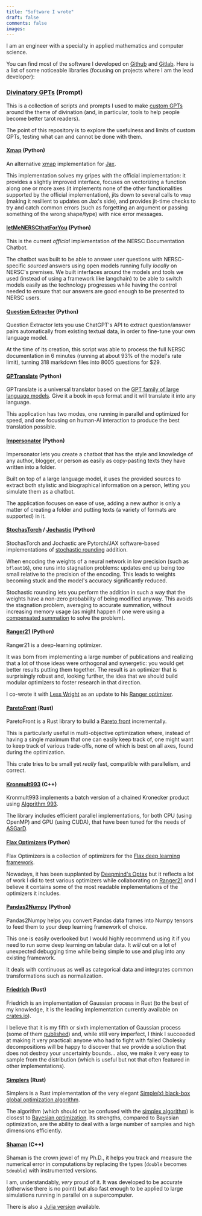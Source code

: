 ```yaml
---
title: "Software I wrote"
draft: false
comments: false
images:
---
```


I am an engineer with a specialty in applied mathematics and computer science.

You can find most of the software I developed on [Github](https://github.com/nestordemeure) and [Gitlab](https://gitlab.com/nestordemeure). Here is a list of some noticeable libraries (focusing on projects where I am the lead developer):

### [Divinatory GPTs](https://github.com/nestordemeure/DivinatoryGPTs) (Prompt)

This is a collection of scripts and prompts I used to make [custom GPTs](https://openai.com/blog/introducing-gpts) around the theme of divination (and, in particular, tools to help people become better tarot readers).

The point of this repository is to explore the usefulness and limits of custom GPTs, testing what can and cannot be done with them.

#### [Xmap](https://github.com/nestordemeure/xmap/tree/main) (Python)

An alternative [xmap](https://jax.readthedocs.io/en/latest/_autosummary/jax.experimental.maps.xmap.html) implementation for [Jax](https://github.com/google/jax).

This implementation solves my gripes with the official implementation: it provides a slightly improved interface, focuses on vectorizing a function along one or more axes (it implements none of the other functionalities supported by the official implementation), jits down to several calls to `vmap` (making it resilient to updates on Jax's side), and provides jit-time checks to try and catch common errors (such as forgetting an argument or passing something of the wrong shape/type) with nice error messages.

#### [letMeNERSCthatForYou](https://github.com/nestordemeure/letMeNERSCthatForYou) (Python)

This is the current *official* implementation of the NERSC Documentation Chatbot.

The chatbot was built to be able to answer user questions with NERSC-specific *sourced* answers using open models running fully *locally* on NERSC's premises.
We built interfaces around the models and tools we used (instead of using a framework like langchain) to be able to switch models easily as the technology progresses while having the control needed to ensure that our answers are good enough to be presented to NERSC users.

#### [Question Extractor](https://github.com/nestordemeure/question_extractor) (Python)

Question Extractor lets you use ChatGPT's API to extract question/answer pairs automatically from existing textual data, in order to fine-tune your own language model.

At the time of its creation, this script was able to process the full NERSC documentation in 6 minutes (running at about 93% of the model's rate limit), turning 318 markdown files into 8005 questions for $29.

#### [GPTranslate](https://github.com/nestordemeure/GPTranslate) (Python)

GPTranslate is a universal translator based on the [GPT family of large language models](https://openai.com/product). Give it a book in `epub` format and it will translate it into any language.

This application has two modes, one running in parallel and optimized for speed, and one focusing on human-AI interaction to produce the best translation possible.

#### [Impersonator](https://github.com/nestordemeure/impersonator) (Python)

Impersonator lets you create a chatbot that has the style and knowledge of any author, blogger, or person as easily as copy-pasting texts they have written into a folder.

Built on top of a large language model, it uses the provided sources to extract both stylistic and biographical information on a person, letting you simulate them as a chatbot.

The application focuses on ease of use, adding a new author is only a matter of creating a folder and putting texts (a variety of formats are supported) in it.

#### [StochasTorch](https://github.com/nestordemeure/stochastorch) / [Jochastic](https://github.com/nestordemeure/jochastic) (Python)

StochasTorch and Jochastic are Pytorch/JAX software-based implementations of [stochastic rounding](https://nhigham.com/2020/07/07/what-is-stochastic-rounding/) addition.

When encoding the weights of a neural network in low precision (such as `bfloat16`), one runs into stagnation problems: updates end up being too small relative to the precision of the encoding. This leads to weights becoming stuck and the model's accuracy significantly reduced.

Stochastic rounding lets you perform the addition in such a way that the weights have a non-zero probability of being modified anyway. This avoids the stagnation problem, averaging to accurate summation, without increasing memory usage (as might happen if one were using a [compensated summation](https://en.wikipedia.org/wiki/Kahan_summation_algorithm) to solve the problem).

#### [Ranger21](https://github.com/lessw2020/Ranger21) (Python)

Ranger21 is a deep-learning optimizer.

It was born from implementing a large number of publications and realizing that a lot of those ideas were orthogonal and synergetic: you would get better results putting them together. The result is an optimizer that is surprisingly robust and, looking further, the idea that we should build modular optimizers to foster research in that direction.

I co-wrote it with [Less Wright](https://github.com/lessw2020) as an update to his [Ranger optimizer](https://github.com/lessw2020/Ranger-Deep-Learning-Optimizer).

#### [ParetoFront](https://github.com/nestordemeure/paretoFront) (Rust)

ParetoFront is a Rust library to build a [Pareto front](https://en.wikipedia.org/wiki/Pareto_front) incrementally.

This is particularly useful in multi-objective optimization where, instead of having a single maximum that one can easily keep track of, one might want to keep track of various trade-offs, none of which is best on all axes, found during the optimization.

This crate tries to be small yet *really* fast, compatible with parallelism, and correct.

#### [Kronmult993](https://github.com/project-asgard/kronmult993) (C++)

Kronmult993 implements a batch version of a chained Kronecker product using [Algorithm 993](https://dl.acm.org/doi/abs/10.1145/3291041).

The library includes efficient parallel implementations, for both CPU (using OpenMP) and GPU (using CUDA), that have been tuned for the needs of [ASGarD](https://github.com/project-asgard/asgard).

#### [Flax Optimizers](https://github.com/nestordemeure/flaxOptimizers) (Python)

Flax Optimizers is a collection of optimizers for the [Flax deep learning framework](https://github.com/google/flax).

Nowadays, it has been supplanted by [Deepmind's Optax](https://github.com/deepmind/optax) but it reflects a lot of work I did to test various optimizers while collaborating on [Ranger21](https://github.com/lessw2020/Ranger21) and I believe it contains some of the most readable implementations of the optimizers it includes.

#### [Pandas2Numpy](https://github.com/nestordemeure/pandas2numpy) (Python)

Pandas2Numpy helps you convert Pandas data frames into Numpy tensors to feed them to your deep learning framework of choice.

This one is easily overlooked but I would highly recommend using it if you need to run some deep learning on tabular data. It *will* cut on a lot of unexpected debugging time while being simple to use and plug into any existing framework.

It deals with continuous as well as categorical data and integrates common transformations such as normalization.

#### [Friedrich](https://github.com/nestordemeure/friedrich) (Rust)

Friedrich is an implementation of Gaussian process in Rust (to the best of my knowledge, it is the leading implementation currently available on [crates.io](https://crates.io/crates/friedrich)).

I believe that it is my fifth or sixth implementation of Gaussian process (some of them [published](https://github.com/nestordemeure/tabularGP)) and, while still very imperfect, I think I succeeded at making it very practical: anyone who had to fight with failed Cholesky decompositions will be happy to discover that we provide a solution that does not destroy your uncertainty bounds... also, we make it very easy to sample from the distribution (which is useful but not that often featured in other implementations).

#### [Simplers](https://github.com/nestordemeure/Simplers) (Rust)

Simplers is a Rust implementation of the very elegant [Simple(x) black-box global optimization algorithm](https://github.com/chrisstroemel/Simple).

The algorithm (which should not be confused with the [simplex algorithm](https://en.wikipedia.org/wiki/Simplex_algorithm)) is closest to [Bayesian optimization](https://en.wikipedia.org/wiki/Bayesian_optimization). Its strengths, compared to Bayesian optimization, are the ability to deal with a large number of samples and high dimensions efficiently.

#### [Shaman](https://gitlab.com/numerical_shaman/shaman) (C++)

Shaman is the crown jewel of my Ph.D., it helps you track and measure the numerical error in computations by replacing the types (`double` becomes `Sdouble`) with instrumented versions.

I am, understandably, *very* proud of it. It was developed to be accurate (otherwise there is no point) but also fast enough to be applied to large simulations running in parallel on a supercomputer.

There is also a [Julia version](https://gitlab.com/numerical_shaman/shaman_julia) available.
